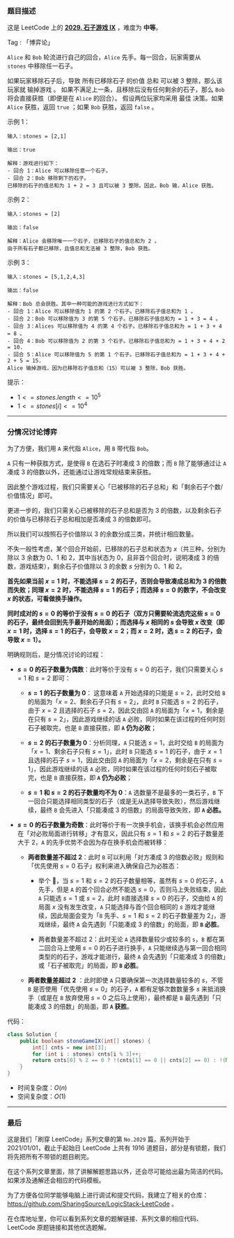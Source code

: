 ### 题目描述

这是 LeetCode 上的 **[2029. 石子游戏 IX](https://leetcode-cn.com/problems/stone-game-ix/solution/gong-shui-san-xie-fen-qing-kuang-tao-lun-h1oa/)** ，难度为 **中等**。

Tag : 「博弈论」



`Alice` 和 `Bob` 轮流进行自己的回合，`Alice` 先手。每一回合，玩家需要从 `stones` 中移除任一石子。

如果玩家移除石子后，导致 所有已移除石子 的价值 总和 可以被 $3$ 整除，那么该玩家就 输掉游戏 。
如果不满足上一条，且移除后没有任何剩余的石子，那么 `Bob` 将会直接获胜（即便是在 `Alice` 的回合）。
假设两位玩家均采用 最佳 决策。如果 `Alice` 获胜，返回 `true` ；如果 `Bob` 获胜，返回 `false` 。

示例 1：
```
输入：stones = [2,1]

输出：true

解释：游戏进行如下：
- 回合 1：Alice 可以移除任意一个石子。
- 回合 2：Bob 移除剩下的石子。 
已移除的石子的值总和为 1 + 2 = 3 且可以被 3 整除。因此，Bob 输，Alice 获胜。
```
示例 2：
```
输入：stones = [2]

输出：false

解释：Alice 会移除唯一一个石子，已移除石子的值总和为 2 。 
由于所有石子都已移除，且值总和无法被 3 整除，Bob 获胜。
```
示例 3：
```
输入：stones = [5,1,2,4,3]

输出：false

解释：Bob 总会获胜。其中一种可能的游戏进行方式如下：
- 回合 1：Alice 可以移除值为 1 的第 2 个石子。已移除石子值总和为 1 。
- 回合 2：Bob 可以移除值为 3 的第 5 个石子。已移除石子值总和为 = 1 + 3 = 4 。
- 回合 3：Alices 可以移除值为 4 的第 4 个石子。已移除石子值总和为 = 1 + 3 + 4 = 8 。
- 回合 4：Bob 可以移除值为 2 的第 3 个石子。已移除石子值总和为 = 1 + 3 + 4 + 2 = 10.
- 回合 5：Alice 可以移除值为 5 的第 1 个石子。已移除石子值总和为 = 1 + 3 + 4 + 2 + 5 = 15.
Alice 输掉游戏，因为已移除石子值总和（15）可以被 3 整除，Bob 获胜。
```

提示：
* $1 <= stones.length <= 10^5$
* $1 <= stones[i] <= 10^4$

---

### 分情况讨论博弈

为了方便，我们用 `A` 来代指 `Alice`，用 `B` 带代指 `Bob`。

`A` 只有一种获胜方式，是使得 `B` 在选石子时凑成 $3$ 的倍数；而 `B` 除了能够通过让 `A` 凑成 $3$ 的倍数以外，还能通过让游戏常规结束来获胜。

因此整个游戏过程，我们只需要关心「已被移除的石子总和」和「剩余石子个数/价值情况」即可。

更进一步的，我们只需关心已被移除的石子总和是否为 $3$ 的倍数，以及剩余石子的价值与已移除石子总和相加是否凑成 $3$ 的倍数即可。 

所以我们可以按照石子价值除以 $3$ 的余数分成三类，并统计相应数量。

不失一般性考虑，某个回合开始前，已移除的石子总和状态为 $x$（共三种，分别为除以 $3$ 余数为 $0$、$1$ 和 $2$，其中当状态为 $0$，且非首个回合时，说明凑成 $3$ 的倍数，游戏结束），剩余石子价值除以 $3$ 的余数 $s$ 分别为 $0$、$1$ 和 $2$。

**首先如果当前 $x = 1$ 时，不能选择 $s = 2$ 的石子，否则会导致凑成总和为 $3$ 的倍数而失败；同理 $x = 2$ 时，不能选择 $s = 1$ 的石子；而选择 $s = 0$ 的数字，不会改变 $x$ 的状态，可看做换手操作。**

**同时成对的 $s = 0$ 的等价于没有 $s = 0$ 的石子（双方只需要轮流选完这些 $s = 0$ 的石子，最终会回到先手最开始的局面）；而选择与 $x$ 相同的 $s$ 会导致 $x$ 改变（即 $x = 1$ 时，选择 $s = 1$ 的石子，会导致 $x = 2$；而 $x = 2$ 时，选 $s = 2$ 的石子，会导致 $x = 1$）。**

明确规则后，是分情况讨论的过程：

* **$s = 0$ 的石子数量为偶数**：此时等价于没有 $s = 0$ 的石子，我们只需要关心 $s = 1$ 和 $s = 2$ 即可：
  
    * **$s = 1$ 的石子数量为 $0$**： 这意味着 `A` 开始选择的只能是 $s = 2$，此时交给 `B` 的局面为「$x = 2$、剩余石子只有 $s = 2$」，此时 `B` 只能选 $s = 2$ 的石子，由于 $x = 2$ 且选择的石子 $s = 2$，因此交由回 `A` 的局面为「$x = 1$，剩余是在只有 $s = 2$」，因此游戏继续的话 `A` 必败，同时如果在该过程的任何时刻石子被取完，也是 `B` 直接获胜，即 **`A` 仍为必败**；
    
    * **$s = 2$ 的石子数量为 $0$**：分析同理，`A` 只能选 $s = 1$，此时交给 `B` 的局面为「$x = 1$、剩余石子只有 $s = 1$」，此时 `B` 只能选 $s = 1$ 的石子，由于 $x = 1$ 且选择的石子 $s = 1$，因此交由回 `A` 的局面为「$x = 2$，剩余是在只有 $s = 1$」，因此游戏继续的话 `A` 必败，同时如果在该过程的任何时刻石子被取完，也是 `B` 直接获胜，即 **`A` 仍为必败**；

    * **$s = 1$ 和 $s = 2$ 的石子数量均不为 $0$**：`A` 选数量不是最多的一类石子，`B` 下一回合只能选择相同类型的石子（或是无从选择导致失败），然后游戏继续，最终 `B` 会先进入「只能凑成 $3$ 的倍数」的局面导致失败，即 **`A` 必胜。**

* **$s = 0$ 的石子数量为奇数**：此时等价于有一次换手机会，该换手机会必然应用在「对必败局面进行转移」才有意义，因此只有 $s = 1$ 和 $s = 2$ 的石子数量差大于 $2$，`A` 的先手优势不会因为存在换手机会而被转移：
  
    * **两者数量差不超过 $2$**：此时 `B` 可以利用「对方凑成 $3$ 的倍数必败」规则和「优先使用 $s = 0$ 石子」权利来进入确保自己为必胜态：
      
        * 举个 🌰，当 $s = 1$ 和 $s = 2$ 的石子数量相等，虽然有 $s = 0$ 的石子，`A` 先手，但是 `A` 的首个回合必然不能选 $s = 0$，否则马上失败结束，因此 `A` 只能选 $s = 1$ 或 $s = 2$，此时 `B`直接选择 $s = 0$ 的石子，交由给 `A` 的局面 $x$ 没有发生改变，`A` 只能选择与首个回合相同的 $s$ 游戏才能继续，因此局面会变为「`B` 先手、$s = 1$ 和 $s = 2$ 的石子数量差为 $2$」，游戏继续，最终 `A` 会先遇到「只能凑成 $3$ 的倍数」的局面，即 **`B` 必胜**。
        
        * 两者数量差不超过 $2$：此时无论 `A` 选择数量较少或较多的 `s`，`B` 都在第二回合马上使用 $s = 0$ 的石子进行换手，`A` 只能继续选与第一回合相同类型的的石子，游戏才能进行，最终 `A` 会先遇到「只能凑成 $3$ 的倍数」或「石子被取完」的局面，即 **`B` 必胜**。

    * **两者数量差超过 $2$** ：此时即使 `A` 只要确保第一次选择数量较多的 $s$，不管 `B` 是否使用「优先使用 $s = 0$」的石子，`A` 都有足够次数数量多 $s$ 来抵消换手（或是在 `B` 放弃使用 $s = 0$ 之后马上使用），最终都是 `B` 最先遇到「只能凑成 $3$ 的倍数」的局面，即 **`A` 获胜**。

代码：
```Java
class Solution {
    public boolean stoneGameIX(int[] stones) {
        int[] cnts = new int[3];
        for (int i : stones) cnts[i % 3]++;
        return cnts[0] % 2 == 0 ? !(cnts[1] == 0 || cnts[2] == 0) : !(Math.abs(cnts[1] - cnts[2]) <= 2);
    }
}
```
* 时间复杂度：$O(n)$
* 空间复杂度：$O(1)$

---

### 最后

这是我们「刷穿 LeetCode」系列文章的第 `No.2029` 篇，系列开始于 2021/01/01，截止于起始日 LeetCode 上共有 1916 道题目，部分是有锁题，我们将先把所有不带锁的题目刷完。

在这个系列文章里面，除了讲解解题思路以外，还会尽可能给出最为简洁的代码。如果涉及通解还会相应的代码模板。

为了方便各位同学能够电脑上进行调试和提交代码，我建立了相关的仓库：https://github.com/SharingSource/LogicStack-LeetCode 。

在仓库地址里，你可以看到系列文章的题解链接、系列文章的相应代码、LeetCode 原题链接和其他优选题解。

